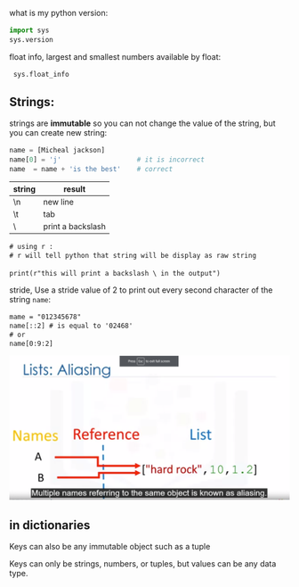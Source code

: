 what is my python version:
```python
import sys
sys.version
```

float info, largest and smallest numbers available by float:
```python
 sys.float_info
 ```
## Strings:
strings are **immutable** so you can not change the value of the string, but you can create new string:
```python
name = [Micheal jackson]
name[0] = 'j'                   # it is incorrect
name  = name + 'is the best'    # correct
```
string | result
------ |-------
\n    |  new line
\t    | tab
\\  | print a backslash

```
# using r :
# r will tell python that string will be display as raw string

print(r"this will print a backslash \ in the output")
```
stride, Use a stride value of 2 to print out every second character of the string `name`:
```
mame = "012345678"
name[::2] # is equal to '02468'
# or
name[0:9:2]
```

![aliasing](images/aliasing.png)

## in dictionaries
Keys can also be any immutable object such as a tuple

Keys can only be strings, numbers, or tuples, but values can be any data type.
